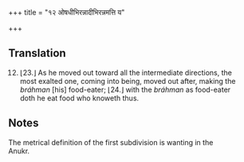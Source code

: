 +++
title = "१२ ओषधीभिरन्नादीभिरन्नमत्ति य"

+++
## Translation
12. ⌊23.⌋ As he moved out toward all the intermediate directions, the  
most exalted one, coming into being, moved out after, making the  
*bráhman* \[his\] food-eater; ⌊24.⌋ with the *bráhman* as food-eater  
doth he eat food who knoweth thus.

## Notes
The metrical definition of the first subdivision is wanting in the  
Anukr.
